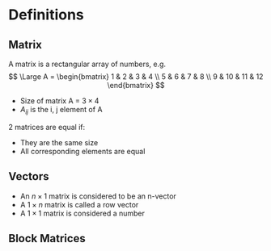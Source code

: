 # Definitions
## Matrix
A matrix is a rectangular array of numbers, e.g.
$$
\Large
A = \begin{bmatrix}
1 & 2 & 3 & 4 \\ 
5 & 6 & 7 & 8 \\ 
9 & 10 & 11 & 12
\end{bmatrix}
$$
- Size of matrix A = $3 \times 4$
- $A_{ij}$ is the i, j element of A

2 matrices are equal if:
- They are the same size
- All corresponding elements are equal
## Vectors
- An $n \times 1$ matrix is considered to be an n-vector
- A $1 \times n$ matrix is called a row vector
- A $1 \times 1$ matrix is considered a number
## Block Matrices

